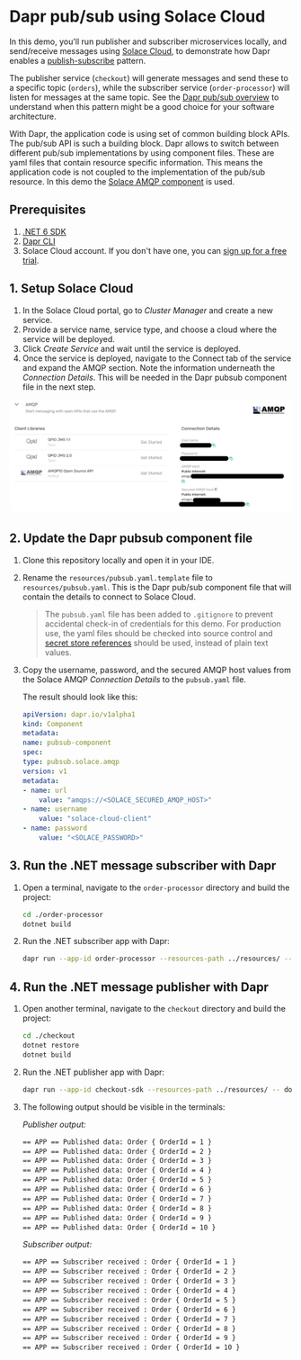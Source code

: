 # Dapr pub/sub using Solace Cloud

In this demo, you'll run publisher and subscriber microservices locally, and send/receive messages using [Solace Cloud](https://solace.com/products/platform/cloud/), to demonstrate how Dapr enables a [publish-subscribe](https://docs.dapr.io/developing-applications/building-blocks/pubsub/) pattern.

The publisher service (`checkout`) will generate messages and send these to a specific topic (`orders`), while the subscriber service (`order-processor`) will listen for messages at the same topic. See the [Dapr pub/sub overview](https://docs.dapr.io/developing-applications/building-blocks/pubsub/pubsub-overview/) to understand when this pattern might be a good choice for your software architecture.

With Dapr, the application code is using set of common building block APIs. The pub/sub API is such a building block. Dapr allows to switch between different pub/sub implementations by using component files. These are yaml files that contain resource specific information. This means the application code is not coupled to the implementation of the pub/sub resource. In this demo the [Solace AMQP component](https://docs.dapr.io/reference/components-reference/supported-pubsub/setup-solace-amqp/) is used.

## Prerequisites

1. [.NET 6 SDK](https://dotnet.microsoft.com/download/dotnet/6.0)
2. [Dapr CLI](https://docs.dapr.io/getting-started/install-dapr-cli/)
3. Solace Cloud account. If you don't have one, you can [sign up for a free trial](https://console.solace.cloud/login/new-account).

## 1. Setup Solace Cloud

1. In the Solace Cloud portal, go to *Cluster Manager* and create a new service.
2. Provide a service name, service type, and choose a cloud where the service will be deployed.
3. Click *Create Service* and wait until the service is deployed.
4. Once the service is deployed, navigate to the Connect tab of the service and expand the AMQP section. Note the information underneath the *Connection Details*. This will be needed in the Dapr pubsub component file in the next step.

![Solace AMQP Connection Details](/images/solace_cloud_amqp_connectiondetails.png)

## 2. Update the Dapr pubsub component file

1. Clone this repository locally and open it in your IDE.
2. Rename the `resources/pubsub.yaml.template` file to `resources/pubsub.yaml`. This is the Dapr pub/sub component file that will contain the details to connect to Solace Cloud.

    > The `pubsub.yaml` file has been added to `.gitignore` to prevent accidental check-in of credentials for this demo. For production use, the yaml files should be checked into source control and [secret store references](https://docs.dapr.io/operations/components/component-secrets/) should be used, instead of plain text values.

3. Copy the username, password, and the secured AMQP host values from the Solace AMQP *Connection Details* to the `pubsub.yaml` file.

    The result should look like this:

    ```yaml
    apiVersion: dapr.io/v1alpha1
    kind: Component
    metadata:
    name: pubsub-component
    spec:
    type: pubsub.solace.amqp
    version: v1
    metadata:
    - name: url
        value: "amqps://<SOLACE_SECURED_AMQP_HOST>"
    - name: username
        value: "solace-cloud-client"
    - name: password
        value: "<SOLACE_PASSWORD>"
    ```

## 3. Run the .NET message subscriber with Dapr

1. Open a terminal, navigate to the `order-processor` directory and build the project:

    ```bash
    cd ./order-processor
    dotnet build
    ```

2. Run the .NET subscriber app with Dapr:

    ```bash
    dapr run --app-id order-processor --resources-path ../resources/ --app-port 7002 -- dotnet run
    ```

## 4. Run the .NET message publisher with Dapr

1. Open another terminal, navigate to the `checkout` directory and build the project:

    ```bash
    cd ./checkout
    dotnet restore
    dotnet build
    ```

2. Run the .NET publisher app with Dapr:

    ```bash
    dapr run --app-id checkout-sdk --resources-path ../resources/ -- dotnet run
    ```

3. The following output should be visible in the terminals:

    *Publisher output:*

    ```bash
    == APP == Published data: Order { OrderId = 1 }
    == APP == Published data: Order { OrderId = 2 }
    == APP == Published data: Order { OrderId = 3 }
    == APP == Published data: Order { OrderId = 4 }
    == APP == Published data: Order { OrderId = 5 }
    == APP == Published data: Order { OrderId = 6 }
    == APP == Published data: Order { OrderId = 7 }
    == APP == Published data: Order { OrderId = 8 }
    == APP == Published data: Order { OrderId = 9 }
    == APP == Published data: Order { OrderId = 10 }
    ```

    *Subscriber output:*

    ```bash
    == APP == Subscriber received : Order { OrderId = 1 }
    == APP == Subscriber received : Order { OrderId = 2 }
    == APP == Subscriber received : Order { OrderId = 3 }
    == APP == Subscriber received : Order { OrderId = 4 }
    == APP == Subscriber received : Order { OrderId = 5 }
    == APP == Subscriber received : Order { OrderId = 6 }
    == APP == Subscriber received : Order { OrderId = 7 }
    == APP == Subscriber received : Order { OrderId = 8 }
    == APP == Subscriber received : Order { OrderId = 9 }
    == APP == Subscriber received : Order { OrderId = 10 }
    ```
